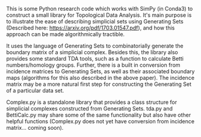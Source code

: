 This is some Python research code which works with SimPy (in Conda3)
to construct a small library for Topological Data Analysis. It's main purpose
is to illustrate the ease of describing simplicial sets using Generating Sets (Described here:
https://arxiv.org/pdf/1703.01547.pdf), and how this approach can be made algorithmically tractible.

It uses the language of Generating Sets to combinatorially generate the boundary matrix of a
simplicial complex. Besides this, the library also provides some standard TDA tools, such as
a function to calculate Betti numbers/homology groups. Further, there is a built in conversion
from incidence matrices to Generating Sets, as well as their associated boundary maps (algorithms
for this also described in the above paper). The incidence matrix may be a more natural first step
for constructing the Generating Set of a particular data set.

Complex.py is a standalone library that provides a class structure for simplicial complexes constructed from Generating Sets. tda.py and BettiCalc.py may share some of the same functionality but also have other helpful functions (Complex.py does not yet have conversion from incidence matrix... coming soon). 
